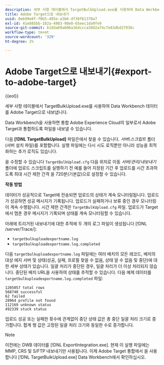 ```yaml
---
description: 세부 사항 테이블에서 TargetBulkUpload.exe를 사용하여 Data Workbench 데이터를 Adobe Target으로 내보냅니다.
title: Adobe Target으로 내보내기
uuid: 0eb99e6f-f0b5-495e-a3b6-df30f61378a7
exl-id: 41e885bb-182a-4983-98e8-65eec1da9fe9
source-git-commit: b1dda69a606a16dccca30d2a74c7e63dbd27936c
workflow-type: tm+mt
source-wordcount: '329'
ht-degree: 2%

---
```


# Adobe Target으로 내보내기{#export-to-adobe-target}

{{eol}}

세부 사항 테이블에서 TargetBulkUpload.exe를 사용하여 Data Workbench 데이터를 Adobe Target으로 내보냅니다.

Data Workbench을 사용하면 통합 Adobe Experience Cloud의 일부로서 Adobe Target과 통합하도록 파일을 내보낼 수 있습니다.

다음 **[!DNL TargetBulkUpload]** 파일은에서 찾을 수 있습니다. *서버\스크립트* 폴더(서버 설치 파일)를 포함합니다. 실행 파일에는 다시 시도 로직뿐만 아니라 성능을 최적화하는 추가 로직도 있습니다.

을 수정할 수 있습니다 `TargetBulkUpload.cfg` 다음 위치로 이동 *서버/관리/내보내기* 폴더에 업로드 스크립트를 실행하기 전 예를 들어 지정된 기간 후 업로드를 시간 초과하도록 최대 시간 제한 간격 을 720분(기본값)으로 설정할 수 있습니다.

**작동 방법**

데이터가 성공적으로 Target에 전송되면 업로드의 상태가 계속 모니터링됩니다. 업로드가 성공하면 성공 메시지가 기록됩니다. 업로드가 실패하거나 보류 중인 경우 모니터링이 계속 수행됩니다. 시간 제한 간격은 `TargetBulkUpload.cfg` 파일. 업로드가 Target에서 멈춘 경우 메시지가 기록되며 상태를 계속 모니터링할 수 있습니다.

아래에 트리거된 내보내기에 대한 추적에 두 개의 로그 파일이 생성됩니다 [!DNL /server/Trace/]:

* `targetbulkuploadexportname.log`
* `targetbulkuploadexportname.log.completed`

다음 `targetbulkuploadexportname.log` 파일에는 여러 배치의 모든 레코드, 배치의 대상 에지 서버 및 상태(성공, 실패, 프로필 찾을 수 없음, 상태 알 수 없음 및 중단)에 대한 세부 상태가 있습니다. 일괄 처리가 중단된 경우, 일괄 처리가 더 이상 처리되지 않습니다. 중단된 배치 URL을 사용하여 상태를 추적할 수 있습니다. 다음 예제 데이터를 `targetbulkuploadexportname.log.completed` 파일:

```
1205057 total rows 
568740 successful 
62 failed 
28964 profile not found 
112169 unknown status 
492339 stuck status
```

업로드 성공 또는 실패한 횟수에 관계없이 중단 상태 값은 총 중단 일괄 처리 크기로 증가합니다. 합계 행 값은 고정된 일괄 처리 크기와 동일한 수로 증가합니다.

>[!NOTE]
>
>이전에는 DWB 데이터를 [!DNL ExportIntegration.exe]. 현재 이 실행 파일에는 MMP, CRS 및 S/FTP 내보내기만 사용됩니다. 이제 Adobe Target 통합에서 을 사용합니다 [!DNL TargetBulkUpload.exe] Data Workbench에서 확인하십시오.
